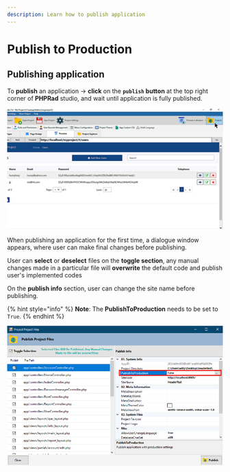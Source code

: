 ```yaml
---
description: Learn how to publish application
---
```


# Publish to Production

## Publishing application

To **publish** an application -> **click** on the **`publish` button** at the top right corner of **PHPRad** studio, and wait until application is fully published.

![](<../.gitbook/assets/bandicam 2019-01-31 15-51-27-189.png>)

When publishing an application for the first time, a dialogue window appears, where user can make final changes before publishing.

User can **select** or **deselect** files on the **toggle section**, any manual changes made in a particular file will **overwrite** the default code and publish user's implemented codes

On the **publish info** section, user can change the site name before publishing.

{% hint style="info" %}
**Note**: The **PublishToProduction** needs to be set to `True`.
{% endhint %}



![](<../.gitbook/assets/Publish Project File.png>)

